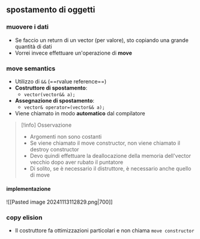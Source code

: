 ## spostamento di oggetti
### muovere i dati
- Se faccio un return di un vector (per valore), sto copiando una grande quantità di dati
- Vorrei invece effettuare un'operazione di **move**
### move semantics
- Utilizzo di ```&&``` (==rvalue reference==)
- **Costruttore di spostamento**:
	- ```vector(vector&& a);```
- **Assegnazione di spostamento**:
	- ```vector& operator=(vector&& a);```
- Viene chiamato in modo **automatico** dal compilatore

>[!info] Osservazione
>- Argomenti non sono costanti
>- Se viene chiamato il move constructor, non viene chiamato il destroy constructor
>- Devo quindi effettuare la deallocazione della memoria dell'vector vecchio dopo aver rubato il puntatore
>- Di solito, se è necessario il distruttore, è necessario anche quello di move
#### implementazione
![[Pasted image 20241113112829.png|700]]
### copy elision
- Il costruttore fa ottimizzazioni particolari e non chiama ```move constructor```

